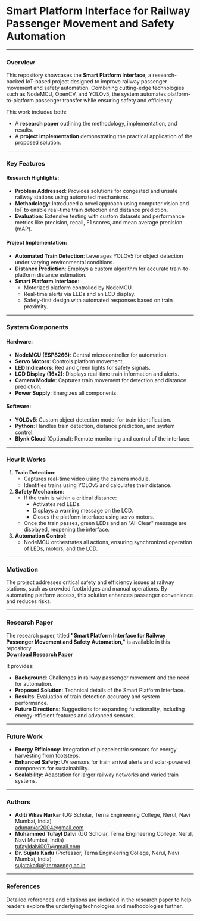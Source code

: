 # **Smart Platform Interface for Railway Passenger Movement and Safety Automation**

---

### **Overview**

This repository showcases the **Smart Platform Interface**, a research-backed IoT-based project designed to improve railway passenger movement and safety automation. Combining cutting-edge technologies such as NodeMCU, OpenCV, and YOLOv5, the system automates platform-to-platform passenger transfer while ensuring safety and efficiency.

This work includes both:

- A **research paper** outlining the methodology, implementation, and results.
- A **project implementation** demonstrating the practical application of the proposed solution.

---

### **Key Features**

#### **Research Highlights**:

- **Problem Addressed**: Provides solutions for congested and unsafe railway stations using automated mechanisms.
- **Methodology**: Introduced a novel approach using computer vision and IoT to enable real-time train detection and distance prediction.
- **Evaluation**: Extensive testing with custom datasets and performance metrics like precision, recall, F1 scores, and mean average precision (mAP).

#### **Project Implementation**:

- **Automated Train Detection**: Leverages YOLOv5 for object detection under varying environmental conditions.
- **Distance Prediction**: Employs a custom algorithm for accurate train-to-platform distance estimation.
- **Smart Platform Interface**:
  - Motorized platform controlled by NodeMCU.
  - Real-time alerts via LEDs and an LCD display.
  - Safety-first design with automated responses based on train proximity.

---

### **System Components**

#### **Hardware**:

- **NodeMCU (ESP8266)**: Central microcontroller for automation.
- **Servo Motors**: Controls platform movement.
- **LED Indicators**: Red and green lights for safety signals.
- **LCD Display (16x2)**: Displays real-time train information and alerts.
- **Camera Module**: Captures train movement for detection and distance prediction.
- **Power Supply**: Energizes all components.

#### **Software**:

- **YOLOv5**: Custom object detection model for train identification.
- **Python**: Handles train detection, distance prediction, and system control.
- **Blynk Cloud** (Optional): Remote monitoring and control of the interface.

---

### **How It Works**

1. **Train Detection**:
   - Captures real-time video using the camera module.
   - Identifies trains using YOLOv5 and calculates their distance.
2. **Safety Mechanism**:
   - If the train is within a critical distance:
     - Activates red LEDs.
     - Displays a warning message on the LCD.
     - Closes the platform interface using servo motors.
   - Once the train passes, green LEDs and an "All Clear" message are displayed, reopening the interface.
3. **Automation Control**:
   - NodeMCU orchestrates all actions, ensuring synchronized operation of LEDs, motors, and the LCD.

---

### **Motivation**

The project addresses critical safety and efficiency issues at railway stations, such as crowded footbridges and manual operations. By automating platform access, this solution enhances passenger convenience and reduces risks.

---

### **Research Paper**

The research paper, titled **"Smart Platform Interface for Railway Passenger Movement and Safety Automation,"** is available in this repository.  
**[Download Research Paper](/Smart%20Platform%20Interface%20Research%20Paper.pdf)**

It provides:

- **Background**: Challenges in railway passenger movement and the need for automation.
- **Proposed Solution**: Technical details of the Smart Platform Interface.
- **Results**: Evaluation of train detection accuracy and system performance.
- **Future Directions**: Suggestions for expanding functionality, including energy-efficient features and advanced sensors.

---

### **Future Work**

- **Energy Efficiency**: Integration of piezoelectric sensors for energy harvesting from footsteps.
- **Enhanced Safety**: UV sensors for train arrival alerts and solar-powered components for sustainability.
- **Scalability**: Adaptation for larger railway networks and varied train systems.

---

### **Authors**

- **Aditi Vikas Narkar** (UG Scholar, Terna Engineering College, Nerul, Navi Mumbai, India)  
  [adunarkar2004@gmail.com](mailto:adunarkar2004@gmail.com)
- **Muhammed Tufayl Dalvi** (UG Scholar, Terna Engineering College, Nerul, Navi Mumbai, India)  
  [tufayldalvi007@gmail.com](mailto:tufayldalvi007@gmail.com)
- **Dr. Sujata Kadu** (Professor, Terna Engineering College, Nerul, Navi Mumbai, India)  
  [sujatakadu@ternaengg.ac.in](mailto:sujatakadu@ternaengg.ac.in)

---

### **References**

Detailed references and citations are included in the research paper to help readers explore the underlying technologies and methodologies further.

---
